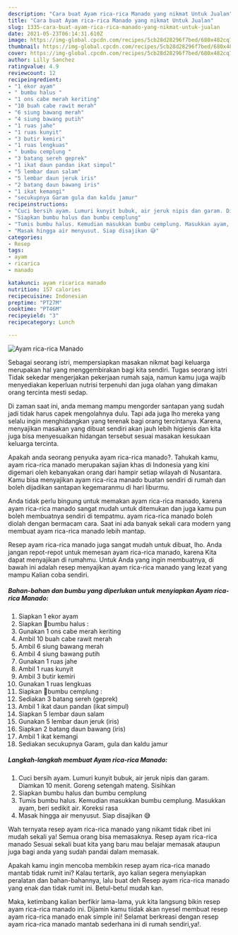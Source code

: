 ```yaml
---
description: "Cara buat Ayam rica-rica Manado yang nikmat Untuk Jualan"
title: "Cara buat Ayam rica-rica Manado yang nikmat Untuk Jualan"
slug: 1335-cara-buat-ayam-rica-rica-manado-yang-nikmat-untuk-jualan
date: 2021-05-23T06:14:31.610Z
image: https://img-global.cpcdn.com/recipes/5cb28d28296f7bed/680x482cq70/ayam-rica-rica-manado-foto-resep-utama.jpg
thumbnail: https://img-global.cpcdn.com/recipes/5cb28d28296f7bed/680x482cq70/ayam-rica-rica-manado-foto-resep-utama.jpg
cover: https://img-global.cpcdn.com/recipes/5cb28d28296f7bed/680x482cq70/ayam-rica-rica-manado-foto-resep-utama.jpg
author: Lilly Sanchez
ratingvalue: 4.9
reviewcount: 12
recipeingredient:
- "1 ekor ayam"
- " bumbu halus "
- "1 ons cabe merah keriting"
- "10 buah cabe rawit merah"
- "6 siung bawang merah"
- "4 siung bawang putih"
- "1 ruas jahe"
- "1 ruas kunyit"
- "3 butir kemiri"
- "1 ruas lengkuas"
- " bumbu cemplung "
- "3 batang sereh geprek"
- "1 ikat daun pandan ikat simpul"
- "5 lembar daun salam"
- "5 lembar daun jeruk iris"
- "2 batang daun bawang iris"
- "1 ikat kemangi"
- "secukupnya Garam gula dan kaldu jamur"
recipeinstructions:
- "Cuci bersih ayam. Lumuri kunyit bubuk, air jeruk nipis dan garam. Diamkan 10 menit. Goreng setengah mateng. Sisihkan"
- "Siapkan bumbu halus dan bumbu cemplung"
- "Tumis bumbu halus. Kemudian masukkan bumbu cemplung. Masukkan ayam, beri sedikit air. Koreksi rasa"
- "Masak hingga air menyusut. Siap disajikan 😅"
categories:
- Resep
tags:
- ayam
- ricarica
- manado

katakunci: ayam ricarica manado 
nutrition: 157 calories
recipecuisine: Indonesian
preptime: "PT27M"
cooktime: "PT46M"
recipeyield: "3"
recipecategory: Lunch

---
```



![Ayam rica-rica Manado](https://img-global.cpcdn.com/recipes/5cb28d28296f7bed/680x482cq70/ayam-rica-rica-manado-foto-resep-utama.jpg)

Sebagai seorang istri, mempersiapkan masakan nikmat bagi keluarga merupakan hal yang menggembirakan bagi kita sendiri. Tugas seorang istri Tidak sekedar mengerjakan pekerjaan rumah saja, namun kamu juga wajib menyediakan keperluan nutrisi terpenuhi dan juga olahan yang dimakan orang tercinta mesti sedap.

Di zaman  saat ini, anda memang mampu mengorder santapan yang sudah jadi tidak harus capek mengolahnya dulu. Tapi ada juga lho mereka yang selalu ingin menghidangkan yang terenak bagi orang tercintanya. Karena, menyajikan masakan yang dibuat sendiri akan jauh lebih higienis dan kita juga bisa menyesuaikan hidangan tersebut sesuai masakan kesukaan keluarga tercinta. 



Apakah anda seorang penyuka ayam rica-rica manado?. Tahukah kamu, ayam rica-rica manado merupakan sajian khas di Indonesia yang kini digemari oleh kebanyakan orang dari hampir setiap wilayah di Nusantara. Kamu bisa menyajikan ayam rica-rica manado buatan sendiri di rumah dan boleh dijadikan santapan kegemaranmu di hari liburmu.

Anda tidak perlu bingung untuk memakan ayam rica-rica manado, karena ayam rica-rica manado sangat mudah untuk ditemukan dan juga kamu pun boleh membuatnya sendiri di tempatmu. ayam rica-rica manado boleh diolah dengan bermacam cara. Saat ini ada banyak sekali cara modern yang membuat ayam rica-rica manado lebih mantap.

Resep ayam rica-rica manado juga sangat mudah untuk dibuat, lho. Anda jangan repot-repot untuk memesan ayam rica-rica manado, karena Kita dapat menyajikan di rumahmu. Untuk Anda yang ingin membuatnya, di bawah ini adalah resep menyajikan ayam rica-rica manado yang lezat yang mampu Kalian coba sendiri.

<!--inarticleads1-->

##### Bahan-bahan dan bumbu yang diperlukan untuk menyiapkan Ayam rica-rica Manado:

1. Siapkan 1 ekor ayam
1. Siapkan  🌻bumbu halus :
1. Gunakan 1 ons cabe merah keriting
1. Ambil 10 buah cabe rawit merah
1. Ambil 6 siung bawang merah
1. Ambil 4 siung bawang putih
1. Gunakan 1 ruas jahe
1. Ambil 1 ruas kunyit
1. Ambil 3 butir kemiri
1. Gunakan 1 ruas lengkuas
1. Siapkan  🌻bumbu cemplung :
1. Sediakan 3 batang sereh (geprek)
1. Ambil 1 ikat daun pandan (ikat simpul)
1. Siapkan 5 lembar daun salam
1. Gunakan 5 lembar daun jeruk (iris)
1. Siapkan 2 batang daun bawang (iris)
1. Ambil 1 ikat kemangi
1. Sediakan secukupnya Garam, gula dan kaldu jamur




<!--inarticleads2-->

##### Langkah-langkah membuat Ayam rica-rica Manado:

1. Cuci bersih ayam. Lumuri kunyit bubuk, air jeruk nipis dan garam. Diamkan 10 menit. Goreng setengah mateng. Sisihkan
1. Siapkan bumbu halus dan bumbu cemplung
1. Tumis bumbu halus. Kemudian masukkan bumbu cemplung. Masukkan ayam, beri sedikit air. Koreksi rasa
1. Masak hingga air menyusut. Siap disajikan 😅




Wah ternyata resep ayam rica-rica manado yang nikamt tidak ribet ini mudah sekali ya! Semua orang bisa memasaknya. Resep ayam rica-rica manado Sesuai sekali buat kita yang baru mau belajar memasak ataupun juga bagi anda yang sudah pandai dalam memasak.

Apakah kamu ingin mencoba membikin resep ayam rica-rica manado mantab tidak rumit ini? Kalau tertarik, ayo kalian segera menyiapkan peralatan dan bahan-bahannya, lalu buat deh Resep ayam rica-rica manado yang enak dan tidak rumit ini. Betul-betul mudah kan. 

Maka, ketimbang kalian berfikir lama-lama, yuk kita langsung bikin resep ayam rica-rica manado ini. Dijamin kamu tiidak akan nyesel membuat resep ayam rica-rica manado enak simple ini! Selamat berkreasi dengan resep ayam rica-rica manado mantab sederhana ini di rumah sendiri,ya!.

